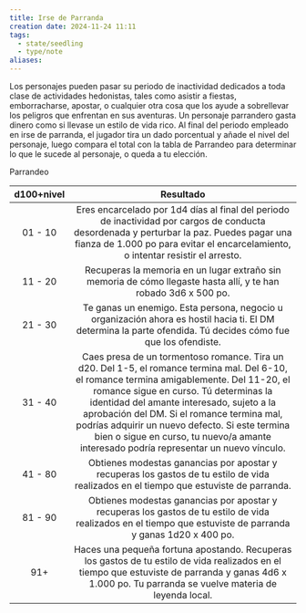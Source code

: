 ```yaml
---
title: Irse de Parranda
creation date: 2024-11-24 11:11
tags:
  - state/seedling
  - type/note
aliases:
---
```

Los personajes pueden pasar su periodo de inactividad dedicados a toda clase de actividades hedonistas, tales como asistir a fiestas, emborracharse, apostar, o cualquier otra cosa que los ayude a sobrellevar los peligros que enfrentan en sus aventuras. Un personaje parrandero gasta dinero como si llevase un estilo de vida rico. Al final del periodo empleado en irse de parranda, el jugador tira un dado porcentual y añade el nivel del personaje, luego compara el total con la tabla de Parrandeo para determinar lo que le sucede al personaje, o queda a tu elección.

Parrandeo


| d100+nivel |                                                                                                                                                                                                          Resultado                                                                                                                                                                                                           |
| :--------: | :--------------------------------------------------------------------------------------------------------------------------------------------------------------------------------------------------------------------------------------------------------------------------------------------------------------------------------------------------------------------------------------------------------------------------: |
|  01 - 10   |                                                                                                 Eres encarcelado por 1d4 días al final del periodo de inactividad por cargos de conducta desordenada y perturbar la paz. Puedes pagar una fianza de 1.000 po para evitar el encarcelamiento, o intentar resistir el arresto.                                                                                                 |
|  11 - 20   |                                                                                                                                                       Recuperas la memoria en un lugar extraño sin memoria de cómo llegaste hasta allí, y te han robado 3d6 x 500 po.                                                                                                                                                        |
|  21 - 30   |                                                                                                                                Te ganas un enemigo. Esta persona, negocio u organización ahora es hostil hacia ti. El DM determina la parte ofendida. Tú decides cómo fue que los ofendiste.                                                                                                                                 |
|  31 - 40   | Caes presa de un tormentoso romance. Tira un d20. Del 1-5, el romance termina mal. Del 6-10, el romance termina amigablemente. Del 11-20, el romance sigue en curso. Tú determinas la identidad del amante interesado, sujeto a la aprobación del DM. Si el romance termina mal, podrías adquirir un nuevo defecto. Si este termina bien o sigue en curso, tu nuevo/a amante interesado podría representar un nuevo vínculo. |
|  41 - 80   |                                                                                                                                            Obtienes modestas ganancias por apostar y recuperas los gastos de tu estilo de vida realizados en el tiempo que estuviste de parranda.                                                                                                                                            |
|  81 - 90   |                                                                                                                                 Obtienes modestas ganancias por apostar y recuperas los gastos de tu estilo de vida realizados en el tiempo que estuviste de parranda y ganas 1d20 x 400 po.                                                                                                                                 |
|    91+     |                                                                                                           Haces una pequeña fortuna apostando. Recuperas los gastos de tu estilo de vida realizados en el tiempo que estuviste de parranda y ganas 4d6 x 1.000 po. Tu parranda se vuelve materia de leyenda local.                                                                                                           |



 
 
 
 

 
 
 